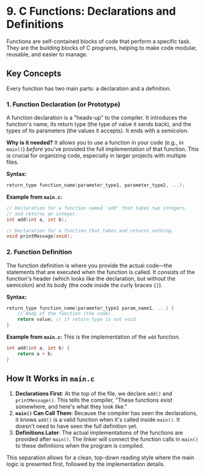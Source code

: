 # 9. C Functions: Declarations and Definitions

Functions are self-contained blocks of code that perform a specific task. They are the building blocks of C programs, helping to make code modular, reusable, and easier to manage.

## Key Concepts

Every function has two main parts: a declaration and a definition.

### 1. Function Declaration (or Prototype)

A function declaration is a "heads-up" to the compiler. It introduces the function's name, its return type (the type of value it sends back), and the types of its parameters (the values it accepts). It ends with a semicolon.

**Why is it needed?** It allows you to use a function in your code (e.g., in `main()`) *before* you've provided the full implementation of that function. This is crucial for organizing code, especially in larger projects with multiple files.

**Syntax:**

```c
return_type function_name(parameter_type1, parameter_type2, ...);
```

**Example from `main.c`:**

```c
// Declaration for a function named 'add' that takes two integers
// and returns an integer.
int add(int a, int b);

// Declaration for a function that takes and returns nothing.
void printMessage(void);
```

### 2. Function Definition

The function definition is where you provide the actual code—the statements that are executed when the function is called. It consists of the function's header (which looks like the declaration, but without the semicolon) and its body (the code inside the curly braces `{}`).

**Syntax:**

```c
return_type function_name(parameter_type1 param_name1, ...) {
    // Body of the function (the code)
    return value; // if return_type is not void
}
```

**Example from `main.c`:**
This is the implementation of the `add` function.

```c
int add(int a, int b) {
    return a + b;
}
```

## How It Works in `main.c`

1. **Declarations First**: At the top of the file, we declare `add()` and `printMessage()`. This tells the compiler, "These functions exist somewhere, and here's what they look like."
2. **`main()` Can Call Them**: Because the compiler has seen the declarations, it knows `add()` is a valid function when it's called inside `main()`. It doesn't need to have seen the full definition yet.
3. **Definitions Later**: The actual implementations of the functions are provided after `main()`. The linker will connect the function calls in `main()` to these definitions when the program is compiled.

This separation allows for a clean, top-down reading style where the main logic is presented first, followed by the implementation details.
